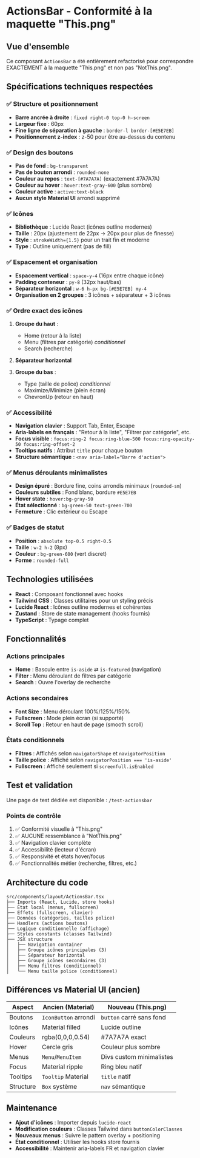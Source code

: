 # ActionsBar - Conformité à la maquette "This.png"

## Vue d'ensemble

Ce composant `ActionsBar` a été entièrement refactorisé pour correspondre EXACTEMENT à la maquette "This.png" et non pas "NotThis.png". 

## Spécifications techniques respectées

### ✅ Structure et positionnement
- **Barre ancrée à droite** : `fixed right-0 top-0 h-screen`
- **Largeur fixe** : 60px
- **Fine ligne de séparation à gauche** : `border-l border-[#E5E7EB]`
- **Positionnement z-index** : z-50 pour être au-dessus du contenu

### ✅ Design des boutons 
- **Pas de fond** : `bg-transparent`
- **Pas de bouton arrondi** : `rounded-none`
- **Couleur au repos** : `text-[#7A7A7A]` (exactement #7A7A7A)
- **Couleur au hover** : `hover:text-gray-600` (plus sombre)
- **Couleur active** : `active:text-black`
- **Aucun style Material UI** arrondi supprimé

### ✅ Icônes
- **Bibliothèque** : Lucide React (icônes outline modernes)
- **Taille** : 20px (ajustement de 22px → 20px pour plus de finesse)
- **Style** : `strokeWidth={1.5}` pour un trait fin et moderne
- **Type** : Outline uniquement (pas de fill)

### ✅ Espacement et organisation
- **Espacement vertical** : `space-y-4` (16px entre chaque icône)
- **Padding conteneur** : `py-8` (32px haut/bas)
- **Séparateur horizontal** : `w-6 h-px bg-[#E5E7EB] my-4`
- **Organisation en 2 groupes** : 3 icônes + séparateur + 3 icônes

### ✅ Ordre exact des icônes
1. **Groupe du haut** :
   - Home (retour à la liste)
   - Menu (filtres par catégorie) *conditionnel*
   - Search (recherche)

2. **Séparateur horizontal**

3. **Groupe du bas** :
   - Type (taille de police) *conditionnel*
   - Maximize/Minimize (plein écran)
   - ChevronUp (retour en haut)

### ✅ Accessibilité
- **Navigation clavier** : Support Tab, Enter, Escape
- **Aria-labels en français** : "Retour à la liste", "Filtrer par catégorie", etc.
- **Focus visible** : `focus:ring-2 focus:ring-blue-500 focus:ring-opacity-50 focus:ring-offset-2`
- **Tooltips natifs** : Attribut `title` pour chaque bouton
- **Structure sémantique** : `<nav aria-label="Barre d'action">`

### ✅ Menus déroulants minimalistes
- **Design épuré** : Bordure fine, coins arrondis minimaux (`rounded-sm`)
- **Couleurs subtiles** : Fond blanc, bordure `#E5E7EB`
- **Hover state** : `hover:bg-gray-50`
- **État sélectionné** : `bg-green-50 text-green-700`
- **Fermeture** : Clic extérieur ou Escape

### ✅ Badges de statut
- **Position** : `absolute top-0.5 right-0.5`
- **Taille** : `w-2 h-2` (8px)
- **Couleur** : `bg-green-600` (vert discret)
- **Forme** : `rounded-full`

## Technologies utilisées

- **React** : Composant fonctionnel avec hooks
- **Tailwind CSS** : Classes utilitaires pour un styling précis
- **Lucide React** : Icônes outline modernes et cohérentes
- **Zustand** : Store de state management (hooks fournis)
- **TypeScript** : Typage complet

## Fonctionnalités

### Actions principales
- **Home** : Bascule entre `is-aside` ⇄ `is-featured` (navigation)
- **Filter** : Menu déroulant de filtres par catégorie
- **Search** : Ouvre l'overlay de recherche

### Actions secondaires  
- **Font Size** : Menu déroulant 100%/125%/150%
- **Fullscreen** : Mode plein écran (si supporté)
- **Scroll Top** : Retour en haut de page (smooth scroll)

### États conditionnels
- **Filtres** : Affichés selon `navigatorShape` et `navigatorPosition`
- **Taille police** : Affiché selon `navigatorPosition === 'is-aside'`
- **Fullscreen** : Affiché seulement si `screenfull.isEnabled`

## Test et validation

Une page de test dédiée est disponible : `/test-actionsbar`

### Points de contrôle
1. ✅ Conformité visuelle à "This.png"
2. ✅ AUCUNE ressemblance à "NotThis.png"
3. ✅ Navigation clavier complète
4. ✅ Accessibilité (lecteur d'écran)
5. ✅ Responsivité et états hover/focus
6. ✅ Fonctionnalités métier (recherche, filtres, etc.)

## Architecture du code

```
src/components/layout/ActionsBar.tsx
├── Imports (React, Lucide, store hooks)
├── État local (menus, fullscreen)
├── Effets (fullscreen, clavier)
├── Données (catégories, tailles police)
├── Handlers (actions boutons)
├── Logique conditionnelle (affichage)
├── Styles constants (classes Tailwind)
├── JSX structure
│   ├── Navigation container
│   ├── Groupe icônes principales (3)
│   ├── Séparateur horizontal
│   ├── Groupe icônes secondaires (3)
│   ├── Menu filtres (conditionnel)
│   └── Menu taille police (conditionnel)
```

## Différences vs Material UI (ancien)

| Aspect | Ancien (Material) | Nouveau (This.png) |
|--------|------------------|-------------------|
| Boutons | `IconButton` arrondi | `button` carré sans fond |
| Icônes | Material filled | Lucide outline |
| Couleurs | rgba(0,0,0,0.54) | #7A7A7A exact |
| Hover | Cercle gris | Couleur plus sombre |
| Menus | `Menu`/`MenuItem` | Divs custom minimalistes |
| Focus | Material ripple | Ring bleu natif |
| Tooltips | `Tooltip` Material | `title` natif |
| Structure | `Box` système | `nav` sémantique |

## Maintenance

- **Ajout d'icônes** : Importer depuis `lucide-react`
- **Modification couleurs** : Classes Tailwind dans `buttonColorClasses`
- **Nouveaux menus** : Suivre le pattern overlay + positioning
- **État conditionnel** : Utiliser les hooks store fournis
- **Accessibilité** : Maintenir aria-labels FR et navigation clavier

